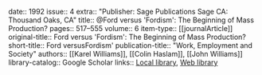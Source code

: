 date:: 1992
issue:: 4
extra:: "Publisher: Sage Publications Sage CA: Thousand Oaks, CA"
title:: @Ford versus 'Fordism': The Beginning of Mass Production?
pages:: 517–555
volume:: 6
item-type:: [[journalArticle]]
original-title:: Ford versus 'Fordism': The Beginning of Mass Production?
short-title:: Ford versusFordism'
publication-title:: "Work, Employment and Society"
authors:: [[Karel Williams]], [[Colin Haslam]], [[John Williams]]
library-catalog:: Google Scholar
links:: [Local library](zotero://select/library/items/5HAJB97N), [Web library](https://www.zotero.org/users/6520516/items/5HAJB97N)
